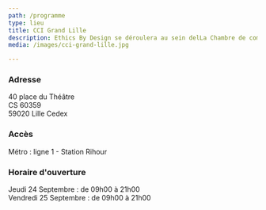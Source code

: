 ```yaml
---
path: /programme
type: lieu
title: CCI Grand Lille
description: Ethics By Design se déroulera au sein delLa Chambre de commerce de Lille. Cet édifice construit au début du xxe siècle accueillait l'ensemble des services de la chambre de commerce créée à Lille en 1715. Elle abrite aujourd'hui le siège de la Chambre de commerce et d'industrie du Grand Lille.
media: /images/cci-grand-lille.jpg

---
```


### Adresse

40 place du Théâtre<br>
CS 60359<br>
59020 Lille Cedex

### Accès

Métro : ligne 1 - Station Rihour

### Horaire d'ouverture

Jeudi 24 Septembre : de 09h00 à 21h00<br>
Vendredi 25 Septembre : de 09h00 à 21h00
